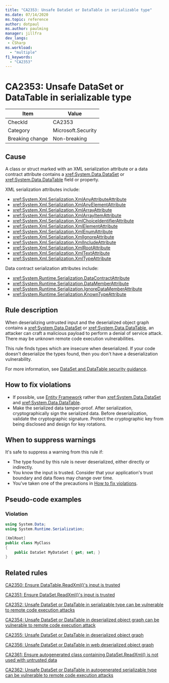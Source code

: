 ```yaml
---
title: "CA2353: Unsafe DataSet or DataTable in serializable type"
ms.date: 07/14/2020
ms.topic: reference
author: dotpaul
ms.author: paulming
manager: jillfra
dev_langs:
 - CSharp
ms.workload:
  - "multiple"
f1_keywords:
  - "CA2353"
---
```

# CA2353: Unsafe DataSet or DataTable in serializable type

|Item|Value|
|-|-|
|CheckId|CA2353|
|Category|Microsoft.Security|
|Breaking change|Non-breaking|

## Cause

A class or struct marked with an XML serialization attribute or a data contract attribute contains a <xref:System.Data.DataSet> or <xref:System.Data.DataTable> field or property.

XML serialization attributes include:

- <xref:System.Xml.Serialization.XmlAnyAttributeAttribute>
- <xref:System.Xml.Serialization.XmlAnyElementAttribute>
- <xref:System.Xml.Serialization.XmlArrayAttribute>
- <xref:System.Xml.Serialization.XmlArrayItemAttribute>
- <xref:System.Xml.Serialization.XmlChoiceIdentifierAttribute>
- <xref:System.Xml.Serialization.XmlElementAttribute>
- <xref:System.Xml.Serialization.XmlEnumAttribute>
- <xref:System.Xml.Serialization.XmlIgnoreAttribute>
- <xref:System.Xml.Serialization.XmlIncludeAttribute>
- <xref:System.Xml.Serialization.XmlRootAttribute>
- <xref:System.Xml.Serialization.XmlTextAttribute>
- <xref:System.Xml.Serialization.XmlTypeAttribute>

Data contract serialization attributes include:

- <xref:System.Runtime.Serialization.DataContractAttribute>
- <xref:System.Runtime.Serialization.DataMemberAttribute>
- <xref:System.Runtime.Serialization.IgnoreDataMemberAttribute>
- <xref:System.Runtime.Serialization.KnownTypeAttribute>

## Rule description

When deserializing untrusted input and the deserialized object graph contains a <xref:System.Data.DataSet> or <xref:System.Data.DataTable>, an attacker can craft a malicious payload to perform a denial of service attack. There may be unknown remote code execution vulnerabilities.

This rule finds types which are insecure when deserialized. If your code doesn't deserialize the types found, then you don't have a deserialization vulnerability.

For more information, see [DataSet and DataTable security guidance](https://go.microsoft.com/fwlink/?linkid=2132227).

## How to fix violations

- If possible, use [Entity Framework](https://docs.microsoft.com/ef/) rather than <xref:System.Data.DataSet> and <xref:System.Data.DataTable>.
- Make the serialized data tamper-proof. After serialization, cryptographically sign the serialized data. Before deserialization, validate the cryptographic signature. Protect the cryptographic key from being disclosed and design for key rotations.

## When to suppress warnings

It's safe to suppress a warning from this rule if:
- The type found by this rule is never deserialized, either directly or indirectly.
- You know the input is trusted. Consider that your application's trust boundary and data flows may change over time.
- You've taken one of the precautions in [How to fix violations](#how-to-fix-violations).

## Pseudo-code examples

### Violation

```csharp
using System.Data;
using System.Runtime.Serialization;

[XmlRoot]
public class MyClass
{
    public DataSet MyDataSet { get; set; }
}
```

## Related rules

[CA2350: Ensure DataTable.ReadXml()'s input is trusted](ca2350.md)

[CA2351: Ensure DataSet.ReadXml()'s input is trusted](ca2351.md)

[CA2352: Unsafe DataSet or DataTable in serializable type can be vulnerable to remote code execution attacks](ca2352.md)

[CA2354: Unsafe DataSet or DataTable in deserialized object graph can be vulnerable to remote code execution attack](ca2354.md)

[CA2355: Unsafe DataSet or DataTable in deserialized object graph](ca2355.md)

[CA2356: Unsafe DataSet or DataTable in web deserialized object graph](ca2356.md)

[CA2361: Ensure autogenerated class containing DataSet.ReadXml() is not used with untrusted data](ca2361.md)

[CA2362: Unsafe DataSet or DataTable in autogenerated serializable type can be vulnerable to remote code execution attacks](ca2362.md)
